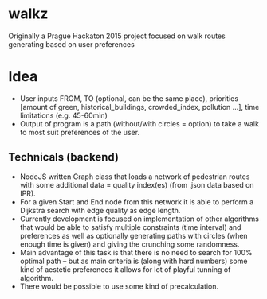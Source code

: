 # walkz
Originally a Prague Hackaton 2015 project focused on walk routes generating based on user preferences



# Idea
 * User inputs FROM, TO (optional, can be the same place),  priorities [amount of green, historical_buildings, crowded_index, pollution …], time limitations (e.g. 45-60min)
 * Output of program is a path (without/with circles = option) to take a walk to most suit preferences of the user.
## Technicals (backend)
 * NodeJS written Graph class that loads a network of pedestrian routes with some additional data = quality index(es) (from .json data based on IPR).
 * For a given Start and End node from this network it is able to perform a Dijkstra search with edge quality as edge length.
 * Currently development is focused on implementation of other algorithms that would be able to satisfy multiple constraints (time interval) and preferences as well as optionally generating paths with circles (when enough time is given) and giving the crunching some randomness.
 * Main advantage of this task is that there is no need to search for 100% optimal path – but as main criteria is (along with hard numbers) some kind of aestetic preferences it allows for lot of playful tunning of algorithm.
 * There would be possible to use some kind of precalculation.
